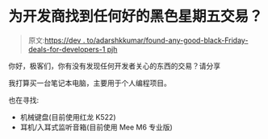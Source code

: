 # 为开发商找到任何好的黑色星期五交易？

> 原文:[https://dev . to/adarshkkumar/found-any-good-black-Friday-deals-for-developers-1 pjh](https://dev.to/adarshkkumar/found-any-good-black-friday-deals-for-developers--1pjh)

你好，极客们，你有没有发现任何开发者关心的东西的交易？请分享

我打算买一台笔记本电脑，主要用于个人编程项目。

也在寻找:

*   机械键盘(目前使用红龙 K522)
*   耳机/入耳式监听音箱(目前使用 Mee M6 专业版)